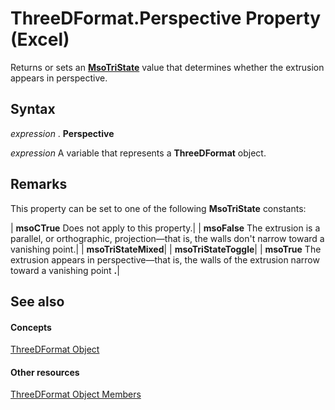 
# ThreeDFormat.Perspective Property (Excel)

Returns or sets an  **[MsoTriState](http://msdn.microsoft.com/library/2036cfc9-be7d-e05c-bec7-af05e3c3c515%28Office.15%29.aspx)** value that determines whether the extrusion appears in perspective.


## Syntax

 _expression_ . **Perspective**

 _expression_ A variable that represents a **ThreeDFormat** object.


## Remarks

This property can be set to one of the following  **MsoTriState** constants:



| **msoCTrue** Does not apply to this property.|
| **msoFalse** The extrusion is a parallel, or orthographic, projection—that is, the walls don't narrow toward a vanishing point.|
| **msoTriStateMixed**|
| **msoTriStateToggle**|
| **msoTrue** The extrusion appears in perspective—that is, the walls of the extrusion narrow toward a vanishing point **.**|

## See also


#### Concepts


[ThreeDFormat Object](9cb41236-6aba-4d6c-a54c-5e177657c8d1.md)
#### Other resources


[ThreeDFormat Object Members](1693142f-53c2-1185-6162-9a99b3ae25d6.md)
